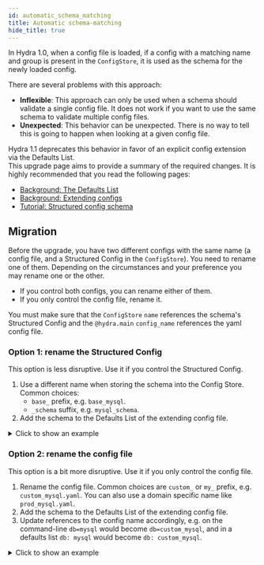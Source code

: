 ```yaml
---
id: automatic_schema_matching
title: Automatic schema-matching
hide_title: true
---
```


In Hydra 1.0, when a config file is loaded, if a config with a matching name and group is present in the `ConfigStore`,
it is used as the schema for the newly loaded config.

There are several problems with this approach:

- **Inflexible**: This approach can only be used when a schema should validate a single config file.
It does not work if you want to use the same schema to validate multiple config files.
- **Unexpected**: This behavior can be unexpected. There is no way to tell this is going to happen when looking at a given
config file.

Hydra 1.1 deprecates this behavior in favor of an explicit config extension via the Defaults List.  
This upgrade page aims to provide a summary of the required changes. It is highly recommended that you read the following pages:
- [Background: The Defaults List](../../advanced/defaults_list.md)
- [Background: Extending configs](../../patterns/extending_configs.md)
- [Tutorial: Structured config schema](../../tutorials/structured_config/5_schema.md)


## Migration
Before the upgrade, you have two different configs with the same name (a config file, and a Structured Config in the `ConfigStore`).
You need to rename one of them. Depending on the circumstances and your preference you may rename one or the other.
- If you control both configs, you can rename either of them.
- If you only control the config file, rename it.

You must make sure that the `ConfigStore` `name` references the schema's Structured Config and the `@hydra.main` `config_name` references the yaml config file.

### Option 1: rename the Structured Config
This option is less disruptive. Use it if you control the Structured Config.  
1. Use a different name when storing the schema into the Config Store. Common choices:
   - `base_` prefix, e.g. `base_mysql`.
   - `_schema` suffix, e.g. `mysql_schema`.
2. Add the schema to the Defaults List of the extending config file.

<details><summary>Click to show an example</summary>

#### Hydra 1.0
<div className="row">
<div className="col col--6">

```yaml title="db/mysql.yaml"
# @package _group_
host: localhost
port: 3306






```
</div>
<div className="col col--6">

```python title="db/mysql schema in the ConfigStore"
@dataclass
class MySQLConfig:
    host: str
    port: int

cs = ConfigStore.instance()
cs.store(group="db",
         name="mysql", 
         node=MySQLConfig)
```
</div>
</div>

#### Hydra 1.1
<div className="row">
<div className="col col--6">

```yaml title="db/mysql.yaml" {1,2}
defaults:
  - base_mysql

host: localhost
port: 3306




```
</div>
<div className="col col--6">

```python title="db/mysql schema in the ConfigStore" {8}
@dataclass
class MySQLConfig:
    host: str
    port: int

cs = ConfigStore.instance()
cs.store(group="db",
         name="base_mysql", 
         node=MySQLConfig)
```
</div>
</div>

</details>

### Option 2: rename the config file
This option is a bit more disruptive. Use it if you only control the config file.
1. Rename the config file. Common choices are `custom_` or `my_` prefix, e.g. `custom_mysql.yaml`. You can also use a domain specific name like `prod_mysql.yaml`.
2. Add the schema to the Defaults List of the extending config file.
3. Update references to the config name accordingly, e.g. on the command-line `db=mysql` would become `db=custom_mysql`, and in a defaults list `db: mysql` would become `db: custom_mysql`.


<details><summary>Click to show an example</summary>

#### Hydra 1.0
<div className="row">
<div className="col col--6">

```yaml title="db/mysql.yaml"
# @package _group_
host: localhost
port: 3306
```
```yaml title="config.yaml"
defaults:
  - db: mysql
```
</div>
<div className="col col--6">

```python title="db/mysql schema in the ConfigStore"
@dataclass
class MySQLConfig:
    host: str
    port: int

cs = ConfigStore.instance()
cs.store(group="db",
         name="mysql", 
         node=MySQLConfig)

```
</div>
</div>

#### Hydra 1.1
Rename `db/mysql.yaml` to `db/custom_mysql.yaml` and explicitly add the schema to the Defaults List.
<div className="row">

<div className="col col--6">

```yaml title="db/custom_mysql.yaml" {1,2}
defaults:
  - mysql

host: localhost
port: 3306
```
```yaml title="config.yaml" {2}
defaults:
  - db: custom_mysql
```

</div>
<div className="col col--6">

```python title="db/mysql schema in the ConfigStore"





                   NO CHANGES






```
</div>
</div>

Don't forget to also update your command line overrides from `db=mysql` to `db=custom_mysql`.
</details>
